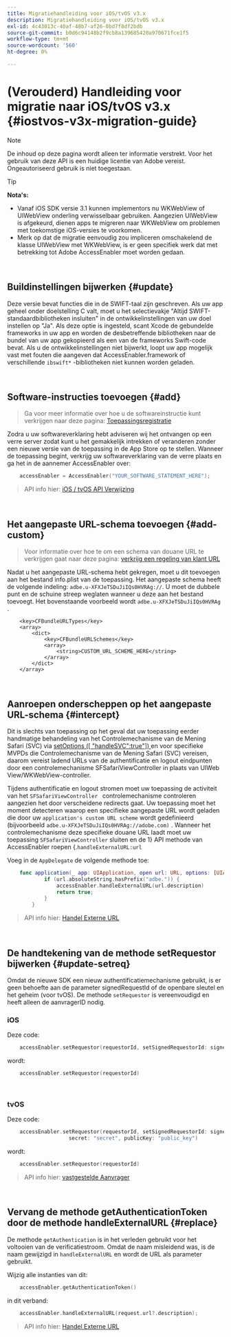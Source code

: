 ```yaml
---
title: Migratiehandleiding voor iOS/tvOS v3.x
description: Migratiehandleiding voor iOS/tvOS v3.x
exl-id: 4c43013c-40af-48b7-af26-0bd7f8df2bdb
source-git-commit: b0d6c94148b2f9cb8a139685420a970671fce1f5
workflow-type: tm+mt
source-wordcount: '560'
ht-degree: 0%

---
```


# (Verouderd) Handleiding voor migratie naar iOS/tvOS v3.x {#iostvos-v3x-migration-guide}

>[!NOTE]
>
>De inhoud op deze pagina wordt alleen ter informatie verstrekt. Voor het gebruik van deze API is een huidige licentie van Adobe vereist. Ongeautoriseerd gebruik is niet toegestaan.

>[!TIP]
> 
> **Nota&#39;s:**
>
> - Vanaf iOS SDK versie 3.1 kunnen implementors nu WKWebView of UIWebView onderling verwisselbaar gebruiken. Aangezien UIWebView is afgekeurd, dienen apps te migreren naar WKWebView om problemen met toekomstige iOS-versies te voorkomen.
> - Merk op dat de migratie eenvoudig zou impliceren omschakelend de klasse UIWebView met WKWebView, is er geen specifiek werk dat met betrekking tot Adobe AccessEnabler moet worden gedaan.

</br>

## Buildinstellingen bijwerken {#update}

Deze versie bevat functies die in de SWIFT-taal zijn geschreven. Als uw app geheel onder doelstelling C valt, moet u het selectievakje &quot;Altijd SWIFT-standaardbibliotheken insluiten&quot; in de ontwikkelinstellingen van uw doel instellen op &quot;Ja&quot;. Als deze optie is ingesteld, scant Xcode de gebundelde frameworks in uw app en worden de desbetreffende bibliotheken naar de bundel van uw app gekopieerd als een van de frameworks Swift-code bevat. Als u de ontwikkelinstellingen niet bijwerkt, loopt uw app mogelijk vast met fouten die aangeven dat AccessEnabler.framework of verschillende `ibswift*` -bibliotheken niet kunnen worden geladen.

</br>

## Software-instructies toevoegen {#add}

> Ga voor meer informatie over hoe u de softwareinstructie kunt verkrijgen naar deze
> pagina:
> [Toepassingsregistratie ](/help/authentication/integration-guide-programmers/legacy/sdks/ios-tvos-sdk/iostvos-application-registration.md)

Zodra u uw softwareverklaring hebt adviseren wij het ontvangen op een verre server zodat kunt u het gemakkelijk intrekken of veranderen zonder een nieuwe versie van de toepassing in de App Store op te stellen. Wanneer de toepassing begint, verkrijg uw softwareverklaring van de verre plaats en ga het in de aannemer AccessEnabler over:

```swift
    accessEnabler = AccessEnabler("YOUR_SOFTWARE_STATEMENT_HERE");
```

> API info hier: [ iOS / tvOS API Verwijzing ](/help/authentication/integration-guide-programmers/legacy/sdks/ios-tvos-sdk/iostvos-sdk-api-reference.md)

</br>

## Het aangepaste URL-schema toevoegen {#add-custom}

> Voor informatie over hoe te om een schema van douane URL te verkrijgen gaat naar deze pagina: [ verkrijg een regeling van klant URL ](/help/authentication/integration-guide-programmers/legacy/sdks/ios-tvos-sdk/iostvos-application-registration.md)

Nadat u het aangepaste URL-schema hebt gekregen, moet u dit toevoegen aan het bestand info.plist van de toepassing. Het aangepaste schema heeft de volgende indeling: `adbe.u-XFXJeTSDuJiIQs0HVRAg://`. U moet de dubbele punt en de schuine streep weglaten wanneer u deze aan het bestand toevoegt. Het bovenstaande voorbeeld wordt `adbe.u-XFXJeTSDuJiIQs0HVRAg` .

```plist
    <key>CFBundleURLTypes</key>
    <array>
        <dict>
            <key>CFBundleURLSchemes</key>
            <array>
                <string>CUSTOM_URL_SCHEME_HERE</string>
            </array>
        </dict>
    </array>
```

</br>

## Aanroepen onderscheppen op het aangepaste URL-schema {#intercept}

Dit is slechts van toepassing op het geval dat uw toepassing eerder handmatige behandeling van het Controlemechanisme van de Mening Safari (SVC) via [ setOptions (\[ &quot;handleSVC&quot;:true&quot;\]) ](/help/authentication/integration-guide-programmers/legacy/sdks/ios-tvos-sdk/iostvos-sdk-api-reference.md) en voor specifieke MVPDs die Controlemechanisme van de Mening Safari (SVC) vereisen, daarom vereist ladend URLs van de authentificatie en logout eindpunten door een controlemechanisme SFSafariViewController in plaats van UIWeb View/WKWebView-controller.

Tijdens authentificatie en logout stromen moet uw toepassing de activiteit van het `SFSafariViewController ` controlemechanisme controleren aangezien het door verscheidene redirects gaat. Uw toepassing moet het moment detecteren waarop een specifieke aangepaste URL wordt geladen die door uw `application's custom URL scheme` wordt gedefinieerd (bijvoorbeeld `adbe.u-XFXJeTSDuJiIQs0HVRAg://adobe.com)` . Wanneer het controlemechanisme deze specifieke douane URL laadt moet uw toepassing `SFSafariViewController` sluiten en de 1} API methode van AccessEnabler roepen {.`handleExternalURL:url `

Voeg in de `AppDelegate` de volgende methode toe:

```swift
    func application(_ app: UIApplication, open url: URL, options: [UIApplicationOpenURLOptionsKey: Any]) -> Bool {
            if (url.absoluteString.hasPrefix("adbe.")) {
                accessEnabler.handleExternalURL(url.description)
                return true;
            } 
        }
```

> API info hier: [ Handel Externe URL ](/help/authentication/integration-guide-programmers/legacy/sdks/ios-tvos-sdk/iostvos-sdk-api-reference.md)

</br>

## De handtekening van de methode setRequestor bijwerken {#update-setreq}

Omdat de nieuwe SDK een nieuw authentificatiemechanisme gebruikt, is er geen behoefte aan de parameter signedRequestId of de openbare sleutel en het geheim (voor tvOS). De methode `setRequestor` is vereenvoudigd en heeft alleen de aanvragerID nodig.

### iOS

Deze code:

```swift
    accessEnabler.setRequestor(requestorId, setSignedRequestorId: signedRequestorId)
```

wordt:

```swift
    accessEnabler.setRequestor(requestorId)
```

</br>

### tvOS

Deze code:

```swift
    accessEnabler.setRequestor(requestorId, setSignedRequestorId: signedRequestorId,
                    secret: "secret", publicKey: "public_key")
```

wordt:

```swift
    accessEnabler.setRequestor(requestorId)
```

> API info hier: [ vastgestelde Aanvrager ](/help/authentication/integration-guide-programmers/legacy/sdks/ios-tvos-sdk/iostvos-sdk-api-reference.md)

</br>

## Vervang de methode getAuthenticationToken door de methode handleExternalURL {#replace}

De methode `getAuthentication` is in het verleden gebruikt voor het voltooien van de verificatiestroom. Omdat de naam misleidend was, is de naam gewijzigd in `handleExternalURL` en wordt de URL als parameter gebruikt.

Wijzig alle instanties van dit:

```swift
    accessEnabler.getAuthenticationToken()
```

in dit verband:

```swift
    accessEnabler.handleExternalURL(request.url?.description);
```

> API info hier: [ Handel Externe URL ](/help/authentication/integration-guide-programmers/legacy/sdks/ios-tvos-sdk/iostvos-sdk-api-reference.md)

